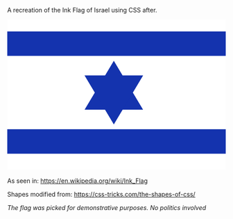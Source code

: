 A recreation of the Ink Flag of Israel using CSS after.

<img src="https://github.com/michaelkolesidis/web-development-examples/blob/main/css/before-after/flag-of-israel/israel.png">

As seen in: https://en.wikipedia.org/wiki/Ink_Flag

Shapes modified from: https://css-tricks.com/the-shapes-of-css/

*The flag was picked for demonstrative purposes. No politics involved*
